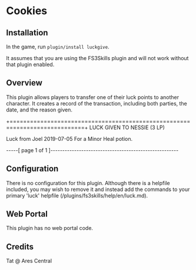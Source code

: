 # Cookies

## Installation

In the game, run `plugin/install luckgive`.

It assumes that you are using the FS3Skills plugin and will not work without that plugin enabled.

## Overview

This plugin allows players to transfer one of their luck points to another character. It creates a record of the transaction, including both parties, the date, and the reason given.

+============================================================================+
LUCK GIVEN TO NESSIE (3 LP)

Luck from Joel                                                    2019-07-05
For a Minor Heal potion.

-----[   page 1 of 1   ]------------------------------------------------------

## Configuration

There is no configuration for this plugin. Although there is a helpfile included, you may wish to remove it and instead add the commands to your primary 'luck' helpfile (/plugins/fs3skills/help/en/luck.md).

## Web Portal

This plugin has no web portal code.  

## Credits
Tat @ Ares Central
